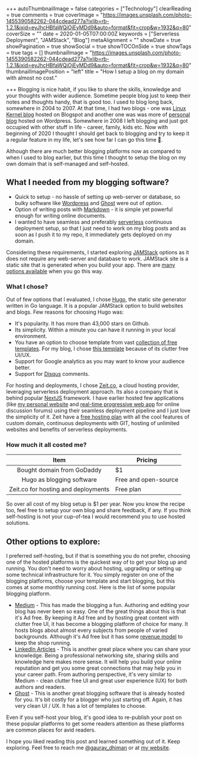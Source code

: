 +++
autoThumbnailImage = false
categories = ["Technology"]
clearReading = true
comments = true
coverImage = "https://images.unsplash.com/photo-1455390582262-044cdead277a?ixlib=rb-1.2.1&ixid=eyJhcHBfaWQiOjEyMDd9&auto=format&fit=crop&w=1932&q=80"
coverSize = ""
date = 2020-01-05T07:00:00Z
keywords = ["Serverless Deployment", "JAMStack", "Blog"]
metaAlignment = ""
showDate = true
showPagination = true
showSocial = true
showTOCOnSide = true
showTags = true
tags = []
thumbnailImage = "https://images.unsplash.com/photo-1455390582262-044cdead277a?ixlib=rb-1.2.1&ixid=eyJhcHBfaWQiOjEyMDd9&auto=format&fit=crop&w=1932&q=80"
thumbnailImagePosition = "left"
title = "How I setup a blog on my domain with almost no cost."

+++
Blogging is nice habit, if you like to share the skills, knowledge and your thoughts with wider audience. Sometime people blog just to keep their notes and thoughts handy, that is good too. I used to blog long back, somewhere in 2004 to 2007. At that time, I had two blogs - one was [Linux Kernel blog](http://lkdp.blogspot.com/) hosted on Blogspot and another one was was more of [personal blog](https://gauravd.wordpress.com/) hosted on Wordpress. Somewhere in 2008 I left blogging and just got occupied with other stuff in life - career, family, kids etc. Now with beginning of 2020 I thought I should get back to blogging and try to keep it a regular feature in my life, let's see how far I can go this time 🤞.

Although there are much better blogging platforms now as compared to when I used to blog earlier, but this time I thought to setup the blog on my own domain that is self-managed and self-hosted.

## What I needed from my blogging software?

* Quick to setup - no hassle of setting up web-server or database, so bulky software like [Wordpress](https://wordpress.com/) and [Ghost](https://ghost.org/) were out of option.
* Option of writing posts with [Markdown](https://www.markdownguide.org/) - it is simple yet powerful enough for writing online documents.
* I wanted to have seamless and preferably [serverless](https://en.wikipedia.org/wiki/Serverless_computing) continuous deployment setup, so that I just need to work on my blog posts and as soon as I push it to my repo, it immediately gets deployed on my domain.

Considering these requirements, I started exploring [JAMStack](https://jamstack.org/) options as it does not require any web-server and database to work. JAMStack site is a static site that is generated when you build your app. There are [many options available](https://www.staticgen.com/) when you go this way.

### What I chose?

Out of few options that I evaluated, I chose [Hugo](https://gohugo.io/), the static site generator written in Go language. It is a popular JAMStack option to build websites and blogs. Few reasons for choosing Hugo was:

* It's popularity. It has more than 43,000 stars on Github.
* Its simplicity. Within a minute you can have it running in your local environment.
* You have an option to choose template from vast [collection of free templates](https://themes.gohugo.io/). For my blog, I chose [this template](https://themes.gohugo.io/hugo-tranquilpeak-theme/) because of its clutter free UI/UX.
* Support for Google analytics as you may want to know your audience better.
* Support for [Disqus](https://disqus.com/) comments.

For hosting and deployments, I chose [Zeit.co](https://zeit.co/), a cloud hosting provider, leveraging serverless deployment approach. Its also a company that is behind popular [NextJS](https://nextjs.org/) framework. I have earlier hosted few applications (like [my personal website](https://www.gaurav-dhiman.com) and [real-time progressive web app](https://discussion.im) for online discussion forums) using their seamless deployment pipeline and I just love the simplicity of it. Zeit have a [free hosting plan](https://zeit.co/pricing) with all the cool features of custom domain, continuous deployments with GIT, hosting of unlimited websites and benefits of serverless deployments.

### How much it all costed me?

| Item | Pricing |
| :---: | --- |
| Bought domain from GoDaddy | $1 |
| Hugo as blogging software | Free and open-source |
| Zeit.co for hosting and deployments | Free plan |

So over all cost of my blog setup is $1 per year. Now you know the recipe too, feel free to setup your own blog and share feedback, if any. If you think self-hosting is not your cup-of-tea I would recommend you to use hosted solutions.

## Other options to explore:

I preferred self-hosting, but if that is something you do not prefer, choosing one of the hosted platforms is the quickest way of to get your blog up and running. You don't need to worry about hosting, upgrading or setting up some technical infrastructure for it. You simply register on one of the blogging platforms, choose your template and start blogging, but this comes at some monthly running cost. Here is the list of some popular blogging platform.

* [Medium](https://medium.com) - This has made the blogging a fun. Authoring and editing your blog has never been so easy. One of the great things about this is that it's Ad free. By keeping it Ad free and by hosting great content with clutter free UI, it has become a blogging platform of choice for many. It hosts blogs about almost every subjects from people of varied backgrounds. Although it's Ad free but it has some [revenue model](https://blog.medium.com/the-medium-model-3ec28c6f603a) to keep the shop running.
* [LinkedIn Articles](https://www.linkedin.com/help/linkedin/answer/47538/publish-articles-on-linkedin?lang=en) - This is another great place where you can share your knowledge. Being a professional networking site, sharing skills and knowledge here makes more sense. It will help you build your online reputation and get you some great connections that may help you in your career path. From authoring perspective, it's very similar to Medium - clean clutter free UI and great user experience (UX) for both authors and readers.
* [Ghost](https://ghost.org/) - This is another great blogging software that is already hosted for you. It's bit costly for a blogger who just starting off. Again, it has very clean UI / UX. It has a lot of templates to choose.

Even if you self-host your blog, it's good idea to re-publish your post on these popular platforms to get some readers attention as these platforms are common places for avid readers.

I hope you liked reading this post and learned something out of it. Keep exploring. Feel free to reach me [@gaurav_dhiman](https://twitter.com/gaurav_dhiman) or at [my website](https://gaurav-dhiman.com).